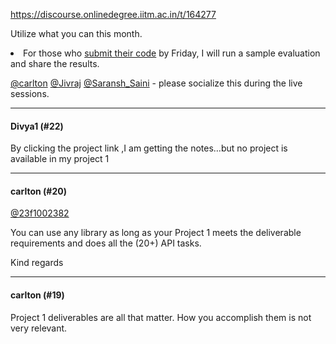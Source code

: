 https://discourse.onlinedegree.iitm.ac.in/t/164277

Utilize what you can this month.</li>
<li>For those who <a href="https://docs.google.com/forms/d/e/1FAIpQLSdOaljgV-INdbKrPotV9OMUKV01QVaFEfcnr5dAxBZqM4x37g/viewform?usp=dialog">submit their code</a> by Friday, I will run a sample evaluation and share the results.</li>
</ol>
<p><a class="mention" href="/u/carlton">@carlton</a> <a class="mention" href="/u/jivraj">@Jivraj</a> <a class="mention" href="/u/saransh_saini">@Saransh_Saini</a> - please socialize this during the live sessions.</p><hr>

<h4>Divya1 (#22)</h4>
<p>By clicking the project link ,I am getting the notes…but no project is available in my project 1</p><hr>

<h4>carlton (#20)</h4>
<p><a class="mention" href="/u/23f1002382">@23f1002382</a></p>
<p>You can use any library as long as your Project 1 meets the deliverable requirements and does all the (20+) API tasks.</p>
<p>Kind regards</p><hr>

<h4>carlton (#19)</h4>
<p>Project 1 deliverables are all that matter. How you accomplish them is not very relevant.